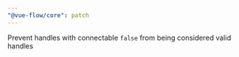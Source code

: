 ```yaml
---
"@vue-flow/core": patch
---
```


Prevent handles with connectable `false` from being considered valid handles
